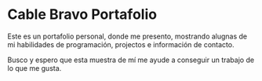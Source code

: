 
# Cable Bravo Portafolio

Este es un portafolio personal, donde me presento, 
mostrando alugnas de mi habilidades de programación, 
projectos e información de contacto.

Busco y espero que esta muestra de mí me ayude a conseguir un trabajo de lo que me gusta.